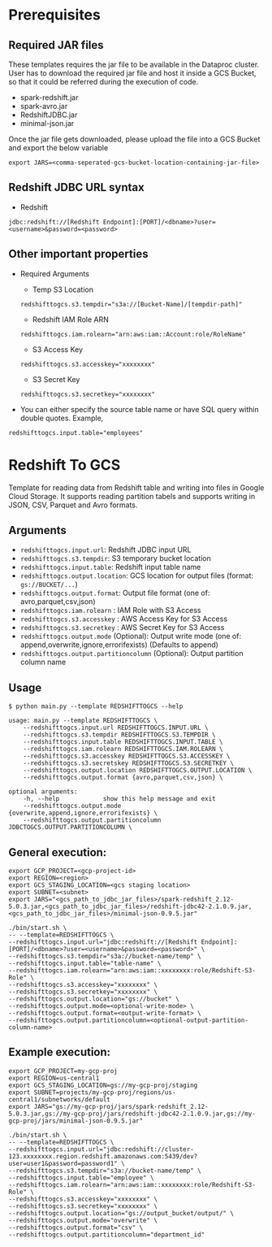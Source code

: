 # Prerequisites

## Required JAR files

These templates requires the jar file to be available in the Dataproc cluster.
User has to download the required jar file and host it inside a GCS Bucket, so that it could be referred during the execution of code.

* spark-redshift.jar
* spark-avro.jar
* RedshiftJDBC.jar
* minimal-json.jar

Once the jar file gets downloaded, please upload the file into a GCS Bucket and export the below variable

```
export JARS=<comma-seperated-gcs-bucket-location-containing-jar-file> 
```

## Redshift JDBC URL syntax

* Redshift
```
jdbc:redshift://[Redshift Endpoint]:[PORT]/<dbname>?user=<username>&password=<password>
```


## Other important properties

* Required Arguments

    * Temp S3 Location
    ```
    redshifttogcs.s3.tempdir="s3a://[Bucket-Name]/[tempdir-path]" 
    ```
    * Redshift IAM Role ARN
    ```
    redshifttogcs.iam.rolearn="arn:aws:iam::Account:role/RoleName"
    ```
    * S3 Access Key
    ```
    redshifttogcs.s3.accesskey="xxxxxxxx"
    ```
    * S3 Secret Key
    ```
    redshifttogcs.s3.secretkey="xxxxxxxx"
    ```

* You can either specify the source table name or have SQL query within double quotes. Example,

```
redshifttogcs.input.table="employees"
```

# Redshift To GCS

Template for reading data from Redshift table and writing into files in Google Cloud Storage. It supports reading partition tabels and supports writing in JSON, CSV, Parquet and Avro formats.

## Arguments

* `redshifttogcs.input.url`: Redshift JDBC input URL
* `redshifttogcs.s3.tempdir`: S3 temporary bucket location
* `redshifttogcs.input.table`: Redshift input table name
* `redshifttogcs.output.location`: GCS location for output files (format: `gs://BUCKET/...`)
* `redshifttogcs.output.format`: Output file format (one of: avro,parquet,csv,json)
* `redshifttogcs.iam.rolearn` : IAM Role with S3 Access
* `redshifttogcs.s3.accesskey` : AWS Access Key for S3 Access
* `redshifttogcs.s3.secretkey` : AWS Secret Key for S3 Access
* `redshifttogcs.output.mode` (Optional): Output write mode (one of: append,overwrite,ignore,errorifexists) (Defaults to append)
* `redshifttogcs.output.partitioncolumn` (Optional): Output partition column name

## Usage

```
$ python main.py --template REDSHIFTTOGCS --help

usage: main.py --template REDSHIFTTOGCS \
    --redshifttogcs.input.url REDSHIFTTOGCS.INPUT.URL \
    --redshifttogcs.s3.tempdir REDSHIFTTOGCS.S3.TEMPDIR \
    --redshifttogcs.input.table REDSHIFTTOGCS.INPUT.TABLE \
    --redshifttogcs.iam.rolearn REDSHIFTTOGCS.IAM.ROLEARN \
    --redshifttogcs.s3.accesskey REDSHIFTTOGCS.S3.ACCESSKEY \
    --redshifttogcs.s3.secretskey REDSHIFTTOGCS.S3.SECRETKEY \
    --redshifttogcs.output.location REDSHIFTTOGCS.OUTPUT.LOCATION \
    --redshifttogcs.output.format {avro,parquet,csv,json} \

optional arguments:
    -h, --help            show this help message and exit
    --redshifttogcs.output.mode {overwrite,append,ignore,errorifexists} \
    --redshifttogcs.output.partitioncolumn JDBCTOGCS.OUTPUT.PARTITIONCOLUMN \
```

## General execution: 

```
export GCP_PROJECT=<gcp-project-id> 
export REGION=<region>  
export GCS_STAGING_LOCATION=<gcs staging location> 
export SUBNET=<subnet>   
export JARS="<gcs_path_to_jdbc_jar_files>/spark-redshift_2.12-5.0.3.jar,<gcs_path_to_jdbc_jar_files>/redshift-jdbc42-2.1.0.9.jar,<gcs_path_to_jdbc_jar_files>/minimal-json-0.9.5.jar"

./bin/start.sh \
-- --template=REDSHIFTTOGCS \
--redshifttogcs.input.url="jdbc:redshift://[Redshift Endpoint]:[PORT]/<dbname>?user=<username>&password=<password>" \
--redshifttogcs.s3.tempdir="s3a://bucket-name/temp" \
--redshifttogcs.input.table="table-name" \
--redshifttogcs.iam.rolearn="arn:aws:iam::xxxxxxxx:role/Redshift-S3-Role" \
--redshifttogcs.s3.accesskey="xxxxxxxx" \
--redshifttogcs.s3.secretkey="xxxxxxxx" \
--redshifttogcs.output.location="gs://bucket" \
--redshifttogcs.output.mode=<optional-write-mode> \
--redshifttogcs.output.format=<output-write-format> \
--redshifttogcs.output.partitioncolumn=<optional-output-partition-column-name>
```

## Example execution: 

```
export GCP_PROJECT=my-gcp-proj
export REGION=us-central1 
export GCS_STAGING_LOCATION=gs://my-gcp-proj/staging
export SUBNET=projects/my-gcp-proj/regions/us-central1/subnetworks/default   
export JARS="gs://my-gcp-proj/jars/spark-redshift_2.12-5.0.3.jar,gs://my-gcp-proj/jars/redshift-jdbc42-2.1.0.9.jar,gs://my-gcp-proj/jars/minimal-json-0.9.5.jar"
```
```
./bin/start.sh \
-- --template=REDSHIFTTOGCS \
--redshifttogcs.input.url="jdbc:redshift://cluster-123.xxxxxxxx.region.redshift.amazonaws.com:5439/dev?user=user1&password=password1" \
--redshifttogcs.s3.tempdir="s3a://bucket-name/temp" \
--redshifttogcs.input.table="employee" \
--redshifttogcs.iam.rolearn="arn:aws:iam::xxxxxxxx:role/Redshift-S3-Role" \
--redshifttogcs.s3.accesskey="xxxxxxxx" \
--redshifttogcs.s3.secretkey="xxxxxxxx" \
--redshifttogcs.output.location="gs://output_bucket/output/" \
--redshifttogcs.output.mode="overwrite" \
--redshifttogcs.output.format="csv" \
--redshifttogcs.output.partitioncolumn="department_id"
```



